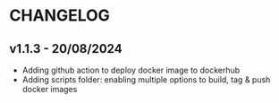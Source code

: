 # CHANGELOG
## v1.1.3 - 20/08/2024
- Adding github action to deploy docker image to dockerhub
- Adding scripts folder: enabling multiple options to build, tag & push docker images
